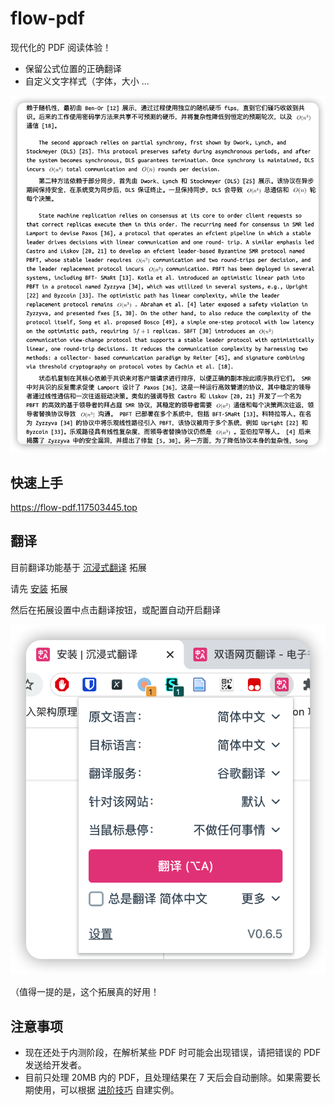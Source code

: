 # flow-pdf

现代化的 PDF 阅读体验！

- 保留公式位置的正确翻译
- 自定义文字样式（字体，大小 ...

![demo](./docs/demo.png)

## 快速上手

<https://flow-pdf.117503445.top>

## 翻译

目前翻译功能基于 [沉浸式翻译](https://immersive-translate.owenyoung.com) 拓展

请先 [安装](https://immersivetranslate.com/docs/installation) 拓展

然后在拓展设置中点击翻译按钮，或配置自动开启翻译

![entry](./docs/entry.png)

（值得一提的是，这个拓展真的好用！

## 注意事项

- 现在还处于内测阶段，在解析某些 PDF 时可能会出现错误，请把错误的 PDF 发送给开发者。
- 目前只处理 20MB 内的 PDF，且处理结果在 7 天后会自动删除。如果需要长期使用，可以根据 [进阶技巧](./docs/advance.zh_CN.md) 自建实例。
